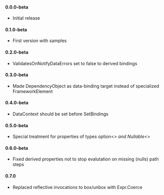 #### 0.0.0-beta 
* Initial release

#### 0.1.0-beta 
* First version with samples

#### 0.2.0-beta 
* ValidatesOnNotifyDataErrors set to false to derived bindings

#### 0.3.0-beta 
* Made DependencyObject as data-binding target instead of specialized FrameworkElement

#### 0.4.0-beta 
* DataContext should be set before SetBindings

#### 0.5.0-beta 
* Special treatment for properties of types option<_> and Nullable<_> 

#### 0.6.0-beta 
* Fixed derived properties not to stop evalutation on missing (nulls) path steps

#### 0.7.0 
* Replaced reflective invocations to box/unbox with Expr.Coerce
